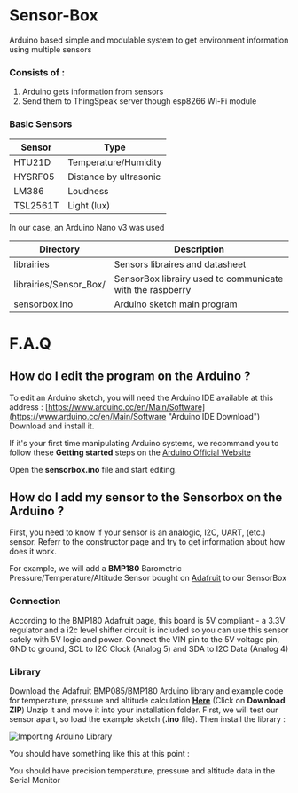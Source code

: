 Sensor-Box 
==========

Arduino based simple and modulable system to get environment information using multiple sensors

### Consists of :
1. Arduino gets information from sensors
2. Send them to ThingSpeak server though esp8266 Wi-Fi module

### Basic Sensors
|Sensor         |Type                                  |
|---------------|--------------------------------------|
|HTU21D         |Temperature/Humidity                  |
|HYSRF05        |Distance by ultrasonic                |
|LM386          |Loudness                              |
|TSL2561T       |Light (lux)                           |

In our case, an Arduino Nano v3 was used

|Directory                 |Description                                                |
|--------------------------|-----------------------------------------------------------|
|librairies                 |Sensors libraires and datasheet                            |
|librairies/Sensor_Box/    |SensorBox librairy used to communicate with the raspberry  |
|sensorbox.ino             |Arduino sketch main program                                |

F.A.Q
====================

## How do I edit the program on the Arduino ?

To edit an Arduino sketch, you will need the Arduino IDE available at this address : [https://www.arduino.cc/en/Main/Software](https://www.arduino.cc/en/Main/Software "Arduino IDE Download")
Download and install it.

If it's your first time manipulating Arduino systems, we recommand you to follow these **Getting started** steps on the [Arduino Official Website](https://www.arduino.cc/en/Main/Software "Arduino Getting started")

Open the **sensorbox.ino** file and start editing.

## How do I add my sensor to the Sensorbox on the Arduino ?

First, you need to know if your sensor is an analogic, I2C, UART, (etc.) sensor.
Referr to the constructor page and try to get information about how does it work.

For example, we will add a **BMP180** Barometric Pressure/Temperature/Altitude Sensor bought on [Adafruit](https://www.arduino.cc/en/Main/Software "Adafruit BMP180") to our SensorBox

### Connection

According to the BMP180 Adafruit page, this board is 5V compliant - a 3.3V regulator and a i2c level shifter circuit is included so you can use this sensor safely with 5V logic and power.
Connect the VIN pin to the 5V voltage pin, GND to ground, SCL to I2C Clock (Analog 5) and SDA to I2C Data (Analog 4)

### Library

Download the Adafruit BMP085/BMP180 Arduino library and example code for temperature, pressure and altitude calculation [**Here**](https://github.com/adafruit/Adafruit-BMP085-Library "Adafruit BMP085/BMP180 Library") (Click on **Download ZIP**)
Unzip it and move it into your installation folder.
First, we will test our sensor apart, so load the example sketch (**.ino** file).
Then install the library :

![Importing Arduino Library](http://www.codevista.net/wp-content/uploads/2015/08/Importing-Arduino-Library.png "Importing Arduino Library")

You should have something like this at this point : 

You should have precision temperature, pressure and altitude data in the Serial Monitor

